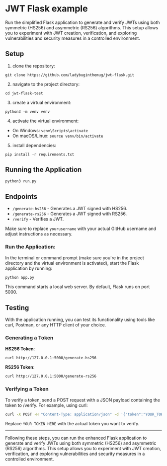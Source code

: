 # JWT Flask example
Run the simplified Flask application to generate and verify JWTs using both symmetric (HS256) and asymmetric (RS256) algorithms. 
This setup allows you to experiment with JWT creation, verification, and exploring vulnerabilities and security measures in a controlled environment.


## Setup

1. clone the repository:
```
git clone https://github.com/ladybuginthemug/jwt-flask.git
```

2. navigate to the project directory:
```
cd jwt-flask-test
```

3. create a virtual environment:
```
python3 -m venv venv
```
4. activate the virtual environment:
- On Windows: `venv\Scripts\activate`
- On macOS/Linux: `source venv/bin/activate`

5. install dependencies:
```
pip install -r requirements.txt
```

## Running the Application

```bash
python3 run.py
```

## Endpoints

- `/generate-hs256` - Generates a JWT signed with HS256.
- `/generate-rs256` - Generates a JWT signed with RS256.
- `/verify` - Verifies a JWT.

Make sure to replace `yourusername` with your actual GitHub username and adjust instructions as necessary.

### Run the Application:

In the terminal or command prompt (make sure you're in the project directory and the virtual environment is activated), start the Flask application by running:

```bash
python app.py
```
This command starts a local web server. By default, Flask runs on port 5000.



Testing 
---

With the application running, you can test its functionality using tools like curl, Postman, or any HTTP client of your choice.

### Generating a Token

**HS256 Token**:
```bash
curl http://127.0.0.1:5000/generate-hs256
```

**RS256 Token**:

```bash
curl http://127.0.0.1:5000/generate-rs256
```

### Verifying a Token
 
 
To verify a token, send a POST request with a JSON payload containing the token to /verify. For example, using curl:

```bash
curl -X POST -H "Content-Type: application/json" -d '{"token":"YOUR_TOKEN_HERE"}' http://127.0.0.1:5000/verify
```
Replace `YOUR_TOKEN_HERE` with the actual token you want to verify.


---
Following these steps, you can run the enhanced Flask application to generate and verify JWTs using both symmetric (HS256) and asymmetric (RS256) algorithms. This setup allows you to experiment with JWT creation, verification, and exploring vulnerabilities and security measures in a controlled environment.


